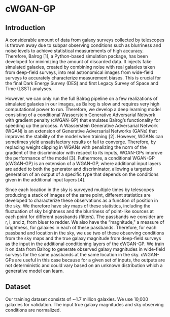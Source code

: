 # cWGAN-GP
## Introduction
A considerable amount of data from galaxy surveys collected by telescopes is thrown away due to subpar observing conditions such as blurriness and noise levels to achieve statistical measurements of high accuracy. Therefore, Balrog [1], a Python-based simulation package, has been developed for minimizing the amount of discarded data. It injects fake simulated galaxies, created by combining noise with real galaxies taken from deep-field surveys, into real astronomical images from wide-field surveys to accurately characterize measurement biases. This is crucial for the final Dark Energy Survey (DES) and first Legacy Survey of Space and Time (LSST) analyses.

However, we can only run the full Balrog pipeline on a few realizations of simulated galaxies in our images, as Balrog is slow and requires very high computational power to run. Therefore, we develop a deep learning model consisting of a conditional Wasserstein Generative Adversarial Network with gradient penalty (cWGAN-GP) that emulates Balrog’s functionality for speeding up the process. A Wasserstein Generative Adversarial Network (WGAN) is an extension of Generative Adversarial Networks (GANs) that improves the stability of the model when training [2]. However, WGANs can sometimes yield unsatisfactory results or fail to converge. Therefore, by replacing weight clipping in WGANs with penalizing the norm of the gradient of the discriminator with respect to its inputs, WGAN-GPs improve the performance of the model [3]. Futhermore, a conditional WGAN-GP (cWGAN-GP) is an extension of a WGAN-GP, where additional input layers are added to both the generator and discriminator, allowing a targeted generation of an output of a specific type that depends on the conditions given in the additional input layers [4].

Since each location in the sky is surveyed multiple times by telescopes producing a stack of images of the same point, different statistics are developed to characterize these observations as a function of position in the sky. We therefore have sky maps of these statistics, including the fluctuation of sky brightness and the blurriness of point-like sources at each point for different passbands (filters). The passbands we consider are r, i, and z, from bluer to redder. We also have the “magnitude," a measure of brightness, for galaxies in each of these passbands. Therefore, for each passband and location in the sky, we use two of these observing conditions from the sky maps and the true galaxy magnitude from deep-field surveys as the input in the additional conditioning layers of the cWGAN-GP. We train it on data from Balrog to generate observed galaxy magnitudes in wide-field surveys for the same passbands at the same location in the sky. cWGAN-GPs are useful in this case because for a given set of inputs, the outputs are not deterministic and could vary based on an unknown distribution which a generative model can learn.

## Dataset
Our training dataset consists of ∼1.7 million galaxies. We use 10,000 galaxies for validation. The input true galaxy magnitudes and sky observing conditions are normalized.

